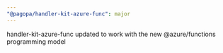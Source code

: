 ```yaml
---
"@pagopa/handler-kit-azure-func": major
---
```


handler-kit-azure-func updated to work with the new @azure/functions programming model
